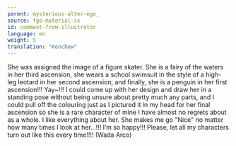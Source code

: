 ```yaml
---
parent: mysterious-alter-ego_
source: fgo-material-ix
id: comment-from-illustrator
language: en
weight: 5
translation: "Konchew"
---
```


She was assigned the image of a figure skater. She is a fairy of the waters in her third ascension, she wears a school swimsuit in the style of a high-leg leotard in her second ascension, and finally, she is a penguin in her first ascension!!! Yay~!!! I could come up with her design and draw her in a standing pose without being unsure about pretty much any parts, and I could pull off the colouring just as I pictured it in my head for her final ascension so she is a rare character of mine I have almost no regrets about as a whole. I like everything about her. She makes me go "Nice" no matter how many times I look at her…!!! I’m so happy!!! Please, let all my characters turn out like this every time!!!! (Wada Arco)
